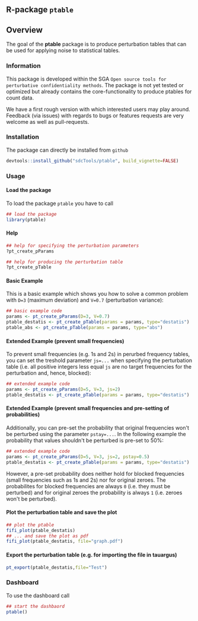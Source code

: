 <!-- README.md is generated from README.Rmd. Please edit that file -->
R-package `ptable`
------------------

Overview
--------

The goal of the **ptable** package is to produce perturbation tables that can be used for applying noise to statistical tables.

### Information

This package is developed within the SGA `Open source tools for perturbative confidentiality methods`. The package is not yet tested or optimized but already contains the core-functionality to produce ptables for count data.

We have a first rough version with which interested users may play around. Feedback (via issues) with regards to bugs or features requests are very welcome as well as pull-requests.

### Installation

The package can directly be installed from `github`

``` r
devtools::install_github("sdcTools/ptable", build_vignette=FALSE)
```

### Usage

#### Load the package

To load the package `ptable` you have to call

``` r
## load the package
library(ptable)
```

#### Help

``` r
## help for specifying the perturbation parameters
?pt_create_pParams

## help for producing the perturbation table
?pt_create_pTable
```

#### Basic Example

This is a basic example which shows you how to solve a common problem with `D=3` (maximum deviation) and `V=0.7` (perturbation variance):

``` r
## basic example code
params <- pt_create_pParams(D=3, V=0.7)
ptable_destatis <- pt_create_pTable(params = params, type="destatis")
ptable_abs <- pt_create_pTable(params = params, type="abs")
```

#### Extended Example (prevent small frequencies)

To prevent small frequencies (e.g. 1s and 2s) in perurbed frequency tables, you can set the treshold parameter `js=...` when specifying the perturbation table (i.e. all positive integers less equal `js` are no target frequencies for the perturbation and, hence, blocked):

``` r
## extended example code
params <- pt_create_pParams(D=5, V=3, js=2)
ptable_destatis <- pt_create_pTable(params = params, type="destatis")
```

#### Extended Example (prevent small frequencies and pre-setting of probabilities)

Additionally, you can pre-set the probability that original frequencies won't be perturbed using the parameter `pstay=...`. In the following example the probability that values shouldn't be perturbed is pre-set to 50%:

``` r
## extended example code
params <- pt_create_pParams(D=5, V=3, js=2, pstay=0.5)
ptable_destatis <- pt_create_pTable(params = params, type="destatis")
```

However, a pre-set probability does neither hold for blocked frequencies (small frequencies such as 1s and 2s) nor for original zeroes. The probabilites for blocked frequencies are always `0` (i.e. they must be perturbed) and for original zeroes the probability is always `1` (i.e. zeroes won't be perturbed).

#### Plot the perturbation table and save the plot

``` r
## plot the ptable
fifi_plot(ptable_destatis)
## ... and save the plot as pdf
fifi_plot(ptable_destatis, file="graph.pdf")
```

#### Export the perturbation table (e.g. for importing the file in tauargus)

``` r
pt_export(ptable_destatis,file="Test")
```

### Dashboard

To use the dashboard call

``` r
## start the dashbaord
ptable()
```
